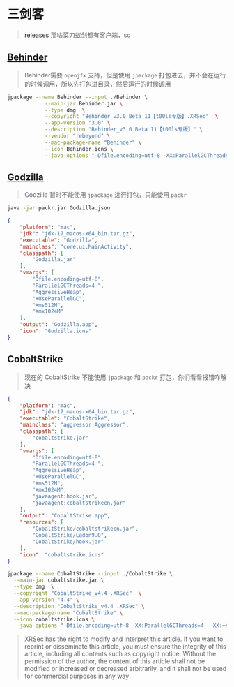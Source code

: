 # 三剑客

> [releases](https://github.com/XRSec/Three-Musketeers/releases) 那啥菜刀蚁剑都有客户端，so
## [Behinder](https://github.com/rebeyond/Behinder)

> Behinder需要 `openjfx` 支持，但是使用 `jpackage` 打包进去，并不会在运行的时候调用，所以先打包进目录，然后运行的时候调用

```bash
jpackage --name Behinder --input ./Behinder \
            --main-jar Behinder.jar \
            --type dmg  \
            --copyright "Behinder_v3.0 Beta 11【t00ls专版】.XRSec"  \
            --app-version "3.0" \
            --description "Behinder_v3.0 Beta 11【t00ls专版】" \
            --vendor "rebeyond" \
            --mac-package-name "Behinder" \
            --icon Behinder.icns \
            --java-options "-Dfile.encoding=utf-8 -XX:ParallelGCThreads=4  -XX:+AggressiveHeap -XX:+UseParallelGC --module-path \$APPDIR/lib --add-modules=javafx.controls --add-modules=javafx.fxml --add-modules=javafx.base --add-modules=javafx.graphics --add-modules=javafx.web"
```

## [Godzilla](https://github.com/BeichenDream/Godzilla)

> Godzilla 暂时不能使用 `jpackage` 进行打包，只能使用 `packr`

```bash
java -jar packr.jar Godzilla.json
```

```json
{
    "platform": "mac",
    "jdk": "jdk-17_macos-x64_bin.tar.gz",
    "executable": "Godzilla",
    "mainclass": "core.ui.MainActivity",
    "classpath": [
        "Godzilla.jar"
    ],
    "vmargs": [
        "Dfile.encoding=utf-8", 
        "ParallelGCThreads=4 ", 
        "AggressiveHeap", 
        "+UseParallelGC", 
        "Xms512M",
        "Xmx1024M"
    ],
    "output": "Godzilla.app",
    "icon": "Godzilla.icns"
}
```

## CobaltStrike

> 现在的 CobaltStrike 不能使用 `jpackage` 和 `packr` 打包，你们看看报错咋解决

```json
{
    "platform": "mac",
    "jdk": "jdk-17_macos-x64_bin.tar.gz",
    "executable": "CobaltStrike",
    "mainclass": "aggressor.Aggressor",
    "classpath": [
        "cobaltstrike.jar"
    ],
    "vmargs": [
        "Dfile.encoding=utf-8", 
        "ParallelGCThreads=4 ", 
        "AggressiveHeap", 
        "+UseParallelGC", 
        "Xms512M",
        "Xmx1024M",
        "javaagent:hook.jar",
        "javaagent:cobaltstrikecn.jar"
    ],
    "output": "CobaltStrike.app",
    "resources": [
        "CobaltStrike/cobaltstrikecn.jar",
        "CobaltStrike/Ladon9.0",
        "CobaltStrike/hook.jar"
    ],
    "icon": "cobaltstrike.icns"
}
```

```bash
jpackage --name CobaltStrike --input ./CobaltStrike \
  --main-jar cobaltstrike.jar \
  --type dmg  \
  --copyright "CobaltStrike_v4.4 .XRSec"  \
  --app-version "4.4" \
  --description "CobaltStrike_v4.4 .XRSec" \
  --mac-package-name "CobaltStrike" \
  --icon cobaltstrike.icns \
  --java-options "-Dfile.encoding=utf-8 -XX:ParallelGCThreads=4  -XX:+AggressiveHeap -XX:+UseParallelGC -javaagent:\$APPDIR/hook.jar -javaagent:\$APPDIR/cobaltstrikecn.jar"
```

> XRSec has the right to modify and interpret this article. If you want to reprint or disseminate this article, you must ensure the integrity of this article, including all contents such as copyright notice. Without the permission of the author, the content of this article shall not be modified or increased or decreased arbitrarily, and it shall not be used for commercial purposes in any way
